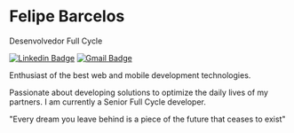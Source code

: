 # Felipe Barcelos

Desenvolvedor Full Cycle

[![Linkedin Badge](https://img.shields.io/badge/-Felipe%Barcelos-6633cc?style=flat-square&logo=Linkedin&logoColor=white&link=https://www.linkedin.com/in/felipebarcelospro/)](https://www.linkedin.com/in/felipebarcelospro/) 
[![Gmail Badge](https://img.shields.io/badge/-felipebarcelospro@gmail.com-6633cc?style=flat-square&logo=Gmail&logoColor=white&link=mailto:felipebarcelospro@gmail.com)](mailto:felipebarcelospro@gmail.com)

Enthusiast of the best web and mobile development technologies.

Passionate about developing solutions to optimize the daily lives of my partners. I am currently a Senior Full Cycle developer.

"Every dream you leave behind is a piece of the future that ceases to exist"

